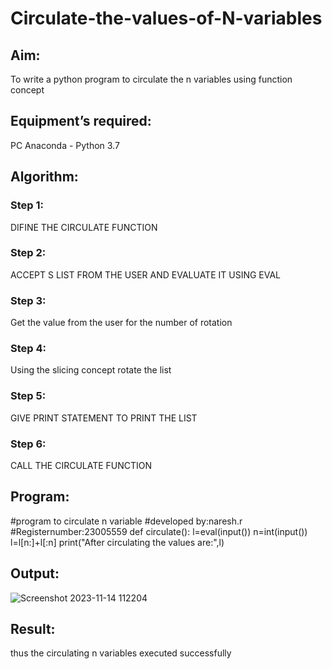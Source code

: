# Circulate-the-values-of-N-variables
## Aim:
To write a python program to circulate the n variables using function concept
## Equipment’s required:
PC
Anaconda - Python 3.7
## Algorithm: 
### Step 1: 
DIFINE THE CIRCULATE FUNCTION
### Step 2:
ACCEPT S LIST FROM THE USER AND EVALUATE IT USING EVAL
### Step 3: 
Get the value from the user for the number of rotation
### Step 4: 
Using the slicing concept rotate the list

### Step 5: 
GIVE PRINT STATEMENT TO PRINT THE LIST
### Step 6: 
CALL THE CIRCULATE FUNCTION
## Program:
#program to circulate n variable
#developed by:naresh.r
#Registernumber:23005559
def circulate():
  l=eval(input())
  n=int(input())
  l=l[n:]+l[:n]
  print("After circulating the values are:",l)

## Output:
![Screenshot 2023-11-14 112204](https://github.com/feryjfgkuyfgewjfgew/Circulate-the-values-of-N-variables/assets/150319377/dfa481c0-042b-41ab-9270-7051b5a088df)


## Result:
thus the circulating n variables executed successfully
